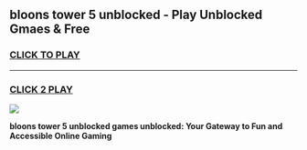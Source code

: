 
## bloons tower 5 unblocked - Play Unblocked Gmaes & Free
<h3>
<a href="https://news.freeplayer.one?title=bloons_tower_5_unblocked&ref=16F">CLICK TO PLAY</a></h3>
<hr>

<h3>
<a href="https://news.freeplayer.one?title=bloons_tower_5_unblocked&ref=16F">CLICK 2 PLAY</a>
  
</h3>

<a href="https://news.freeplayer.one?title=bloons_tower_5_unblocked&ref=16F/"><img src="https://clearcache.store/games.png"></a>


**bloons tower 5 unblocked games unblocked: Your Gateway to Fun and Accessible Online Gaming**
